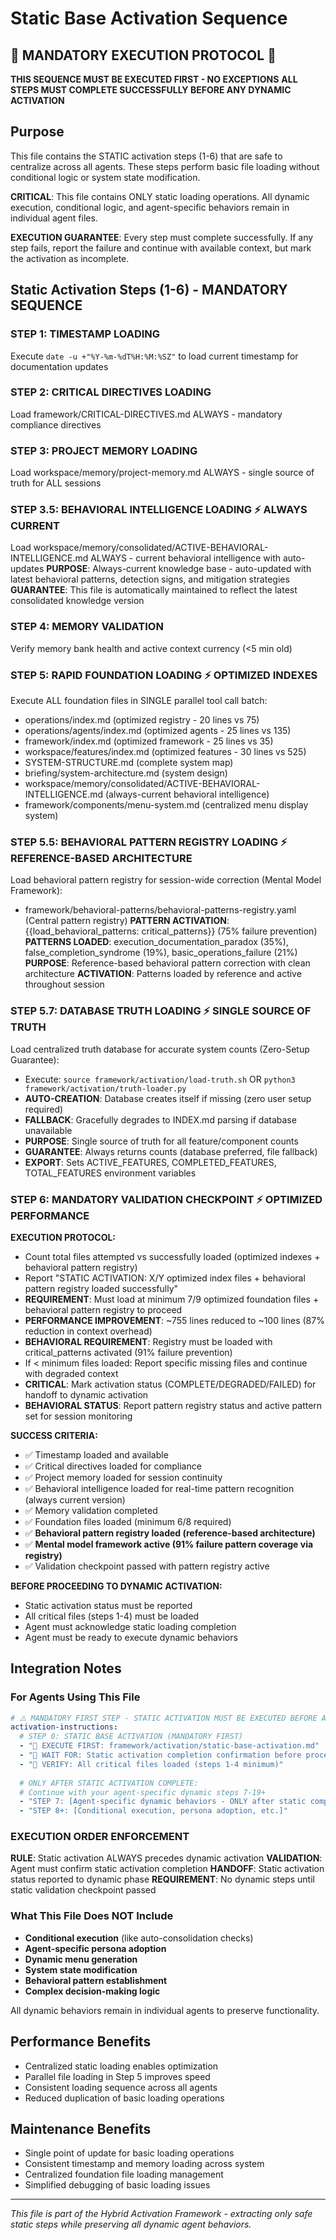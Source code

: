 # Static Base Activation Sequence

## 🔴 MANDATORY EXECUTION PROTOCOL 🔴
**THIS SEQUENCE MUST BE EXECUTED FIRST - NO EXCEPTIONS**
**ALL STEPS MUST COMPLETE SUCCESSFULLY BEFORE ANY DYNAMIC ACTIVATION**

## Purpose
This file contains the STATIC activation steps (1-6) that are safe to centralize across all agents. These steps perform basic file loading without conditional logic or system state modification.

**CRITICAL**: This file contains ONLY static loading operations. All dynamic execution, conditional logic, and agent-specific behaviors remain in individual agent files.

**EXECUTION GUARANTEE**: Every step must complete successfully. If any step fails, report the failure and continue with available context, but mark the activation as incomplete.

## Static Activation Steps (1-6) - MANDATORY SEQUENCE

### STEP 1: TIMESTAMP LOADING
Execute `date -u +"%Y-%m-%dT%H:%M:%SZ"` to load current timestamp for documentation updates

### STEP 2: CRITICAL DIRECTIVES LOADING  
Load framework/CRITICAL-DIRECTIVES.md ALWAYS - mandatory compliance directives

### STEP 3: PROJECT MEMORY LOADING
Load workspace/memory/project-memory.md ALWAYS - single source of truth for ALL sessions

### STEP 3.5: BEHAVIORAL INTELLIGENCE LOADING ⚡ ALWAYS CURRENT  
Load workspace/memory/consolidated/ACTIVE-BEHAVIORAL-INTELLIGENCE.md ALWAYS - current behavioral intelligence with auto-updates
**PURPOSE**: Always-current knowledge base - auto-updated with latest behavioral patterns, detection signs, and mitigation strategies
**GUARANTEE**: This file is automatically maintained to reflect the latest consolidated knowledge version

### STEP 4: MEMORY VALIDATION
Verify memory bank health and active context currency (<5 min old)

### STEP 5: RAPID FOUNDATION LOADING ⚡ OPTIMIZED INDEXES
Execute ALL foundation files in SINGLE parallel tool call batch:
- operations/index.md (optimized registry - 20 lines vs 75)
- operations/agents/index.md (optimized agents - 25 lines vs 135)
- framework/index.md (optimized framework - 25 lines vs 35)
- workspace/features/index.md (optimized features - 30 lines vs 525)
- SYSTEM-STRUCTURE.md (complete system map)
- briefing/system-architecture.md (system design)
- workspace/memory/consolidated/ACTIVE-BEHAVIORAL-INTELLIGENCE.md (always-current behavioral intelligence)
- framework/components/menu-system.md (centralized menu display system)

### STEP 5.5: BEHAVIORAL PATTERN REGISTRY LOADING ⚡ REFERENCE-BASED ARCHITECTURE
Load behavioral pattern registry for session-wide correction (Mental Model Framework):
- framework/behavioral-patterns/behavioral-patterns-registry.yaml (Central pattern registry)
**PATTERN ACTIVATION**: {{load_behavioral_patterns: critical_patterns}} (75% failure prevention)
**PATTERNS LOADED**: execution_documentation_paradox (35%), false_completion_syndrome (19%), basic_operations_failure (21%)
**PURPOSE**: Reference-based behavioral pattern correction with clean architecture
**ACTIVATION**: Patterns loaded by reference and active throughout session

### STEP 5.7: DATABASE TRUTH LOADING ⚡ SINGLE SOURCE OF TRUTH
Load centralized truth database for accurate system counts (Zero-Setup Guarantee):
- Execute: `source framework/activation/load-truth.sh` OR `python3 framework/activation/truth-loader.py`
- **AUTO-CREATION**: Database creates itself if missing (zero user setup required)
- **FALLBACK**: Gracefully degrades to INDEX.md parsing if database unavailable
- **PURPOSE**: Single source of truth for all feature/component counts
- **GUARANTEE**: Always returns counts (database preferred, file fallback)
- **EXPORT**: Sets ACTIVE_FEATURES, COMPLETED_FEATURES, TOTAL_FEATURES environment variables

### STEP 6: MANDATORY VALIDATION CHECKPOINT ⚡ OPTIMIZED PERFORMANCE
**EXECUTION PROTOCOL:**
- Count total files attempted vs successfully loaded (optimized indexes + behavioral pattern registry)
- Report "STATIC ACTIVATION: X/Y optimized index files + behavioral pattern registry loaded successfully"
- **REQUIREMENT**: Must load at minimum 7/9 optimized foundation files + behavioral pattern registry to proceed
- **PERFORMANCE IMPROVEMENT**: ~755 lines reduced to ~100 lines (87% reduction in context overhead)
- **BEHAVIORAL REQUIREMENT**: Registry must be loaded with critical_patterns activated (91% failure prevention)
- If < minimum files loaded: Report specific missing files and continue with degraded context
- **CRITICAL**: Mark activation status (COMPLETE/DEGRADED/FAILED) for handoff to dynamic activation
- **BEHAVIORAL STATUS**: Report pattern registry status and active pattern set for session monitoring

**SUCCESS CRITERIA:**
- ✅ Timestamp loaded and available
- ✅ Critical directives loaded for compliance
- ✅ Project memory loaded for session continuity  
- ✅ Behavioral intelligence loaded for real-time pattern recognition (always current version)
- ✅ Memory validation completed
- ✅ Foundation files loaded (minimum 6/8 required)
- ✅ **Behavioral pattern registry loaded (reference-based architecture)**
- ✅ **Mental model framework active (91% failure pattern coverage via registry)**
- ✅ Validation checkpoint passed with pattern registry active

**BEFORE PROCEEDING TO DYNAMIC ACTIVATION:**
- Static activation status must be reported
- All critical files (steps 1-4) must be loaded
- Agent must acknowledge static loading completion
- Agent must be ready to execute dynamic behaviors

## Integration Notes

### For Agents Using This File
```yaml
# ⚠️ MANDATORY FIRST STEP - STATIC ACTIVATION MUST BE EXECUTED BEFORE ANY DYNAMIC STEPS
activation-instructions:
  # STEP 0: STATIC BASE ACTIVATION (MANDATORY FIRST)
  - "🔴 EXECUTE FIRST: framework/activation/static-base-activation.md"
  - "🔴 WAIT FOR: Static activation completion confirmation before proceeding"
  - "🔴 VERIFY: All critical files loaded (steps 1-4 minimum)"
  
  # ONLY AFTER STATIC ACTIVATION COMPLETE:
  # Continue with your agent-specific dynamic steps 7-19+
  - "STEP 7: [Agent-specific dynamic behaviors - ONLY after static completion]"
  - "STEP 8+: [Conditional execution, persona adoption, etc.]"
```

### EXECUTION ORDER ENFORCEMENT
**RULE**: Static activation ALWAYS precedes dynamic activation
**VALIDATION**: Agent must confirm static activation completion
**HANDOFF**: Static activation status reported to dynamic phase
**REQUIREMENT**: No dynamic steps until static validation checkpoint passed

### What This File Does NOT Include
- **Conditional execution** (like auto-consolidation checks)
- **Agent-specific persona adoption**
- **Dynamic menu generation**
- **System state modification**
- **Behavioral pattern establishment**
- **Complex decision-making logic**

All dynamic behaviors remain in individual agents to preserve functionality.

## Performance Benefits
- Centralized static loading enables optimization
- Parallel file loading in Step 5 improves speed
- Consistent loading sequence across all agents
- Reduced duplication of basic loading operations

## Maintenance Benefits  
- Single point of update for basic loading operations
- Consistent timestamp and memory loading across system
- Centralized foundation file loading management
- Simplified debugging of basic loading issues

---

*This file is part of the Hybrid Activation Framework - extracting only safe static steps while preserving all dynamic agent behaviors.*